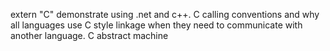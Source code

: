 extern "C"
demonstrate using .net and c++. 
C calling conventions and why all languages use C style linkage when they need to communicate with another language.
C abstract machine
